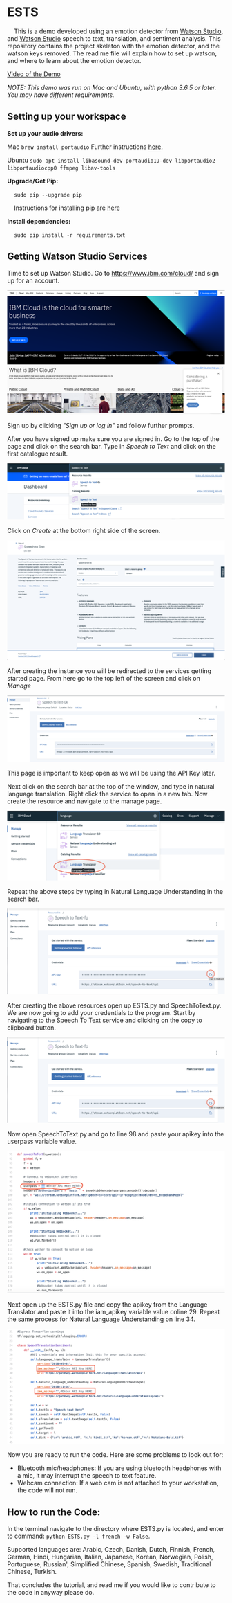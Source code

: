 # ESTS
&nbsp;&nbsp;&nbsp;&nbsp;This is a demo developed using an emotion detector from [Watson Studio](www.ibm.com/Watson/Studio), and [Watson Studio](www.ibm.com/Watson/Studio) speech to text, translation, and sentiment analysis. This repository contains the project skeleton with the emotion detector, and the watson keys removed. The read me file will explain how to set up watson, and where to learn about the emotion detector. 

[Video of the Demo](https://youtu.be/VGxX9EylJA8)

*NOTE: This demo was run on Mac and Ubuntu, with python 3.6.5 or later. You may have different requirements.*

## Setting up your workspace 

**Set up your audio drivers:**

Mac `brew install portaudio` Further instructions [here](http://macappstore.org/portaudio/).

Ubuntu `sudo apt install libasound-dev portaudio19-dev libportaudio2 libportaudiocpp0 ffmpeg libav-tools`

**Upgrade/Get Pip:**

&nbsp;&nbsp;&nbsp;&nbsp;`sudo pip --upgrade pip`

&nbsp;&nbsp;&nbsp;&nbsp;Instructions for installing pip are [here](https://pip.pypa.io/en/stable/installing/)

**Install dependencies:**

&nbsp;&nbsp;&nbsp;&nbsp;`sudo pip install -r requirements.txt`

## Getting Watson Studio Services 

Time to set up Watson Studio. Go to https://www.ibm.com/cloud/ and sign up for an account.

![IBM Cloud home page](/images/Picture1.png)

Sign up by clicking *"Sign up or log in"* and follow further prompts.

After you have signed up make sure you are signed in. Go to the top of the page and click on the search bar. Type in *Speech to Text* and click on the first catalogue result. 

![IBM Cloud Speech to text search](/images/Picture2.png)

Click on *Create* at the bottom right side of the screen. 

![Speech to text instance in IBM catalogue](/images/Picture3.png)

After creating the instance you will be redirected to the services getting started page. From here go to the top left of the screen and click on *Manage* 

![Picture of the Managment page for IBM cloud speech to text](/images/Picture4.png)

This page is important to keep open as we will be using the API Key later.

Next click on the search bar at the top of the window, and type in natural language translation. Right click the service to open in a new tab. Now create the resource and navigate to the manage page.

![Picture of searching Language Understanding](/images/Picture5.png)

Repeat the above steps by typing in Natural Language Understanding in the search bar. 

![Picture of looking for natural language understanding](/images/Picture6.png)

After creating the above resources open up ESTS.py and SpeechToText.py. We are now going to add your credentials to the program. Start by navigating to the Speech To Text service and clicking on the copy to clipboard button. 

![Apikey copy button](/images/Picture6.png)

Now open SpeechToText.py and go to line 98 and paste your apikey into the userpass variable value. 

![Placing apikey in SpeechToText.py](/images/Picture7.png)

Next open up the ESTS.py file and copy the apikey from the Language Translator and paste it into the iam_apikey variable value online 29. Repeat the same process for Natural Language Understanding on line 34. 

![ESTS.py credentials](/images/Picture8.png)

Now you are ready to run the code. Here are some problems to look out for:
- Bluetooth mic/headphones: If you are using bluetooth headphones with a mic, it may interrupt the speech to text feature. 
- Webcam connection: If a web cam is not attached to your workstation, the code will not run. 

## How to run the Code:  

In the terminal navigate to the directory where ESTS.py is located, and enter to command: `python ESTS.py -l french -w False`.

Supported languages are: Arabic, Czech, Danish, Dutch, Finnish, French, German, Hindi, Hungarian, Italian, Japanese, Korean, Norwegian, Polish, Portuguese, Russian', Simplified Chinese, Spanish, Swedish, Traditional Chinese, Turkish. 

That concludes the tutorial, and read me if you would like to contribute to the code in anyway please do. 



